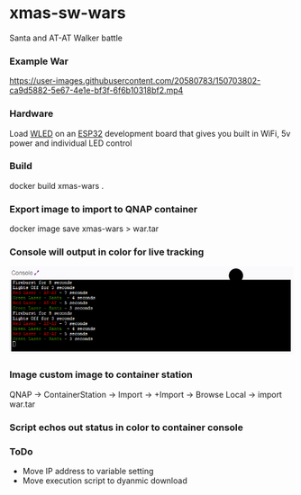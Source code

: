 # xmas-sw-wars
Santa and AT-AT Walker battle




### Example War


<!--- https://user-images.githubusercontent.com/20580783/149639668-4fa412f0-6f99-4e09-a96c-42da437ddd8f.mp4 --->
https://user-images.githubusercontent.com/20580783/150703802-ca9d5882-5e67-4e1e-bf3f-6f6b10318bf2.mp4


### Hardware


Load [WLED](https://kno.wled.ge/) on an [ESP32](https://www.amazon.com/gp/product/B09J94HPZB/) development board that gives you built in WiFi, 5v power and individual LED control


### Build

docker build xmas-wars .


### Export image to import to QNAP container

docker image save xmas-wars > war.tar

### Console will output in color for live tracking
![](https://github.com/rz93594/xmas-sw-wars/blob/main/imgs/console.png?raw=true)


### Image custom image to container station

QNAP -> ContainerStation -> Import -> +Import -> Browse Local -> import war.tar

### Script echos out status in color to container console

### ToDo

- Move IP address to variable setting
- Move execution script to dyanmic download
